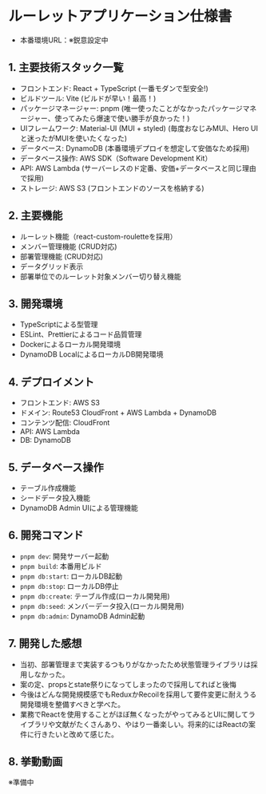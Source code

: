 # ルーレットアプリケーション仕様書
- 本番環境URL：※鋭意設定中

## 1. 主要技術スタック一覧
- フロントエンド: React + TypeScript (一番モダンで型安全!)
- ビルドツール: Vite (ビルドが早い！最高！)
- パッケージマネージャー: pnpm (唯一使ったことがなかったパッケージマネージャー、使ってみたら爆速で使い勝手が良かった！)
- UIフレームワーク: Material-UI (MUI + styled) (毎度おなじみMUI、Hero UIと迷ったがMUIを使いたくなった)
- データベース: DynamoDB (本番環境デプロイを想定して安価なため採用)
- データベース操作: AWS SDK（Software Development Kit）
- API: AWS Lambda (サーバーレスのド定番、安価+データベースと同じ理由で採用)
- ストレージ: AWS S3 (フロントエンドのソースを格納する)

## 2. 主要機能
- ルーレット機能（react-custom-rouletteを採用）
- メンバー管理機能 (CRUD対応)
- 部署管理機能 (CRUD対応)
- データグリッド表示
- 部署単位でのルーレット対象メンバー切り替え機能

## 3. 開発環境
- TypeScriptによる型管理
- ESLint、Prettierによるコード品質管理
- Dockerによるローカル開発環境
- DynamoDB LocalによるローカルDB開発環境

## 4. デプロイメント
- フロントエンド: AWS S3
- ドメイン: Route53 CloudFront + AWS Lambda + DynamoDB
- コンテンツ配信: CloudFront
- API: AWS Lambda
- DB: DynamoDB

## 5. データベース操作
- テーブル作成機能
- シードデータ投入機能
- DynamoDB Admin UIによる管理機能

## 6. 開発コマンド
- `pnpm dev`: 開発サーバー起動
- `pnpm build`: 本番用ビルド
- `pnpm db:start`: ローカルDB起動
- `pnpm db:stop`: ローカルDB停止
- `pnpm db:create`: テーブル作成(ローカル開発用)
- `pnpm db:seed`: メンバーデータ投入(ローカル開発用)
- `pnpm db:admin`: DynamoDB Admin起動

## 7. 開発した感想
- 当初、部署管理まで実装するつもりがなかったため状態管理ライブラリは採用しなかった。
- 案の定、propsとstate祭りになってしまったので採用してればと後悔
- 今後はどんな開発規模感でもReduxかRecoilを採用して要件変更に耐えうる開発環境を整備すべきと学べた。
- 業務でReactを使用することがほぼ無くなったがやってみるとUIに関してライブラリや文献がたくさんあり、やはり一番楽しい。将来的にはReactの案件に行きたいと改めて感じた。

## 8. 挙動動画
※準備中